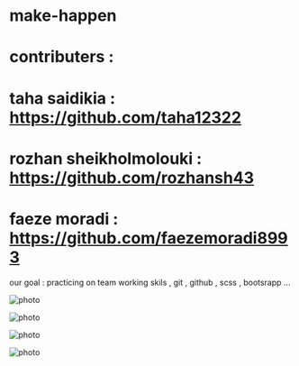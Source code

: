 # make-happen

# contributers :
# taha saidikia : https://github.com/taha12322 
# rozhan sheikholmolouki : https://github.com/rozhansh43
# faeze moradi : https://github.com/faezemoradi8993

our goal : practicing on team working skils , git , github , scss , bootsrapp  ...

![photo](https://www.uplooder.net/img/image/31/1d106cf139282ab832e949e523382abb/make4.png)

![photo](https://www.uplooder.net/img/image/1/c26f13ff5693b54f19813a21710d9bee/make3.png)

![photo](https://www.uplooder.net/img/image/65/10bde1fe6e69dd793a15ec74f7e86999/make2.png)

![photo](https://www.uplooder.net/img/image/90/ce6a1410f1c3c5d8328884dcf0fa7816/make.png)




